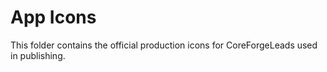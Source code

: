 # App Icons

This folder contains the official production icons for CoreForgeLeads used in publishing.
